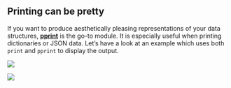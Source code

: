 ## Printing can be pretty

If you want to produce aesthetically pleasing representations of your data structures, [**pprint**](https://docs.python.org/2/library/pprint.html) is the go-to module. It is especially useful when printing dictionaries or JSON data. Let’s have a look at an example which uses both `print` and `pprint` to display the output.

![](https://cdn-images-1.medium.com/max/1200/1*717JXTHKay06ppdjDpOBPw.png)

![](https://cdn-images-1.medium.com/max/1200/1*K983l0I1yJoOPFhu9M3PIA.png)
